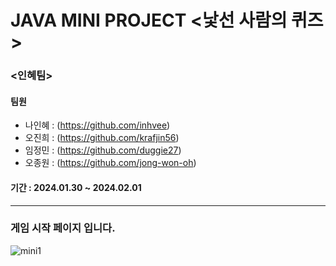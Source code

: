 # JAVA MINI PROJECT <낯선 사람의 퀴즈 >


### <인혜팀>
#### 팀원  
- 나인혜 :  (https://github.com/inhvee)
- 오진희 :  (https://github.com/krafjin56)
- 임정민 :  (https://github.com/duggie27)
- 오종원 :  (https://github.com/jong-won-oh)

#### 기간 :  2024.01.30 ~ 2024.02.01
----


### 게임 시작 페이지 입니다.
![mini1](https://github.com/krafjin56/krafjin56/assets/157596156/82462050-75c6-4e61-a454-ccadd9b573be)



